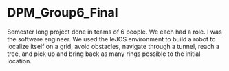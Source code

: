 # DPM_Group6_Final
Semester long project done in teams of 6 people. We each had a role. I was the software engineer. We used the leJOS environment to build a robot to localize itself on a grid, avoid obstacles, navigate through a tunnel, reach a tree, and pick up and bring back as many rings possible to the initial location. 
